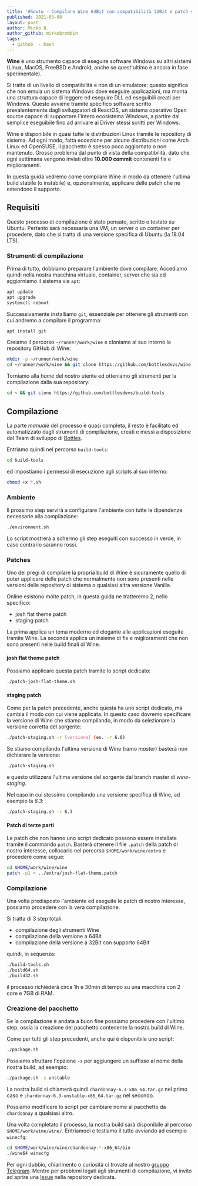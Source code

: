 ```yaml
---
title: '#howto - Compilare Wine 64Bit con compatibilità 32Bit e patch staging'
published: 2021-03-08
layout: post
author: Mirko B.
author_github: mirkobrombin
tags:
  - github  - bash
---
```

**Wine** è uno strumento capace di eseguire software Windows su altri sistemi (Linux, MacOS, FreeBSD e Android, anche se quest'ultimo è ancora in fase sperimentale).

Si tratta di un livello di compatibilità e non di un emulatore: questo significa che non emula un sistema Windows dove eseguire applicazioni, ma monta una struttura capace di leggere ed eseguire DLL ed eseguibili creati per Windows. Questo avviene tramite specifico software scritto prevalentemente dagli sviluppatori di ReactOS, un sistema operativo Open source capace di supportare l'intero ecosistema Windows, a partire dal semplice eseguibile fino ad arrivare ai Driver stessi scritti per Windows.

Wine è disponibile in quasi tutte le distribuzioni Linux tramite le repository di sistema. Ad ogni modo, fatta eccezione per alcune distribuzioni come Arch Linux ed OpenSUSE, il pacchetto è spesso poco aggiornato o non mantenuto. Grosso problema dal punto di vista della compatibilità, dato che ogni settimana vengono inviati oltre **10.000 commit** contenenti fix e miglioramenti.

In questa guida vedremo come compilare Wine in modo da ottenere l'ultima build stabile (o instabile) e, opzionalmente, applicare delle patch che ne estendono il supporto.

## Requisiti
Questo processo di compilazione è stato pensato, scritto e testato su Ubuntu. Pertanto sarà necessaria una VM, un server o un container per procedere, dato che si tratta di una versione specifica di Ubuntu (la 18.04 LTS).

### Strumenti di compilazione
Prima di tutto, dobbiamo preparare l'ambiente dove compilare. Accediamo quindi nella nostra macchina virtuale, container, server che sia ed aggiorniamo il sistema via `apt`:

```bash
apt update
apt upgrade
systemctl reboot
```

Successivamente installiamo `git`, essenziale per ottenere gli strumenti con cui andremo a compilare il programma:

```bash
apt install git
```

Creiamo il percorso `~/runner/work/wine` e cloniamo al suo interno la repository GitHub di Wine:

```bash
mkdir -p ~/runner/work/wine
cd ~/runner/work/wine && git clone https://github.com/bottlesdevs/wine
```

Torniamo alla *home* del nostro utente ed otteniamo gli strumenti per la compilazione dalla sua repository:

```bash
cd ~ && git clone https://github.com/bottlesdevs/build-tools
```

## Compilazione
La parte *manuale* del processo è quasi completa, il resto è facilitato ed automatizzato dagli strumenti di compilazione, creati e messi a disposizione dal Team di sviluppo di [Bottles](https://github.com/bottlesdevs/build-tools).

Entriamo quindi nel percorso `build-tools`:

```bash
cd build-tools
```

ed impostiamo i permessi di esecuzione agli scripts al suo interno:

```bash
chmod +x *.sh
```

### Ambiente
Il prossimo step servirà a configurare l'ambiente con tutte le dipendenze necessarie alla compilazione:

```bash
./environment.sh
```

Lo script mostrerà a schermo gli step eseguiti con successo in verde, in caso contrario saranno rossi.

### Patches
Uno dei pregi di compilare la propria build di Wine è sicuramente quello di poter applicare delle patch che normalmente non sono presenti nelle versioni delle repository di sistema o qualsiasi altra versione Vanilla.

Online esistono molte patch, in questa guida ne tratteremo 2, nello specifico:
- josh flat theme patch
- staging patch

La prima applica un tema moderno ed elegante alle applicazioni eseguite tramite Wine. La seconda applica un insieme di fix e miglioramenti che non sono presenti nelle build finali di Wine.

#### josh flat theme patch
Possiamo applicare questa patch tramite lo script dedicato:

```bash
./patch-josh-flat-theme.sh
```

#### staging patch
Come per la patch precedente, anche questa ha uno script dedicato, ma cambia il modo con cui viene applicata. In questo caso dovremo specificare la versione di Wine che stiamo compilando, in modo da selezionare la versione corretta del sorgente:

```bash
./patch-staging.sh -r [versione] (es. -r 6.0)
```

Se stiamo compilando l'ultima versione di Wine (ramo *master*) basterà non dichiarare la versione:

```bash
./patch-staging.sh
```

e questo utilizzera l'ultima versione del sorgente dal branch master di *wine-staging*.

Nel caso in cui stessimo compilando una versione specifica di Wine, ad esempio la *6.3*:

```bash
./patch-staging.sh -r 6.3
```

#### Patch di terze parti
Le patch che non hanno uno script dedicato possono essere installate tramite il commando `patch`. Basterà ottenere il file `.patch` della patch di nostro interesse, collocarlo nel percorso `$HOME/work/wine/extra` e procedere come segue:

```bash
cd $HOME/work/wine/wine
patch -p1 < ../extra/josh-flat-theme.patch
```

### Compilazione
Una volta predisposto l'ambiente ed eseguite le patch di nostro interesse, possiamo procedere con la vera compilazione.

Si tratta di 3 step totali:
- compilazione degli strumenti Wine
- compilazione della versione a 64Bit
- compilazione della versione a 32Bit con supporto 64Bit

quindi, in sequenza:

```bash
./build-tools.sh
./build64.sh
./build32.sh
```

il processo richiederà circa 1h e 30min di tempo su una macchina con 2 core e 7GB di RAM.

### Creazione del pacchetto
Se la compilazione è andata a buon fine possiamo procedere con l'ultimo step, ossia la creazione del pacchetto contenente la nostra build di Wine.

Come per tutti gli step precedenti, anche qui è disponibile uno script:

```bash
./package.sh
```

Possiamo sfruttare l'opzione `-s` per aggiungere un suffisso al nome della nostra build, ad esempio:

```bash
./package.sh -s unstable
```

La nostra build si chiamerà quindi `chardonnay-6.3-x86_64.tar.gz` nel primo caso e `chardonnay-6.3-unstable-x86_64.tar.gz` nel secondo.

Possiamo modificare lo script per cambiare nome al pacchetto da `chardonnay` a qualsiasi altro.

Una volta completato il processo, la nostra build sarà disponibile al percorso `$HOME/work/wine/wine/`. Entriamoci e testiamo il tutto avviando ad esempio `winecfg`:

```bash
cd $HOME/work/wine/wine/chardonnay-*-x86_64/bin
./wine64 winecfg
```

Per ogni dubbio, chiarimento o curiosità ci trovate al nostro [gruppo Telegram](https://t.me/linuxpeople). Mentre per problemi legati agli strumenti di compilazione, vi invito ad aprire una <a href="https://github.com/bottlesdevs/build-tools/issues">Issue</a> nella repository dedicata.